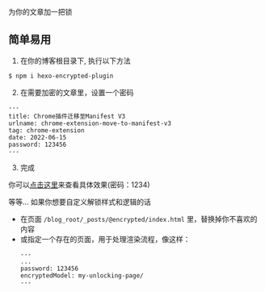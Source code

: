 为你的文章加一把锁

## 简单易用

1. 在你的博客根目录下, 执行以下方法

```sh 
$ npm i hexo-encrypted-plugin 
```

2. 在需要加密的文章里，设置一个密码

```ejs
---
title: Chrome插件迁移至Manifest V3
urlname: chrome-extension-move-to-manifest-v3
tag: chrome-extension
date: 2022-06-15
password: 123456
---

```

3. 完成

你可以[点击这里](https://code.evink.cn/2023/03/post/an-article-with-password/)来查看具体效果(密码：1234)

等等… 如果你想要自定义解锁样式和逻辑的话
  * 在页面 `/blog_root/_posts/@encrypted/index.html` 里，替换掉你不喜欢的内容
  * 或指定一个存在的页面，用于处理渲染流程，像这样：
    ```ejs
    ---
    ...
    password: 123456
    encryptedModel: my-unlocking-page/
    ---
    ```


